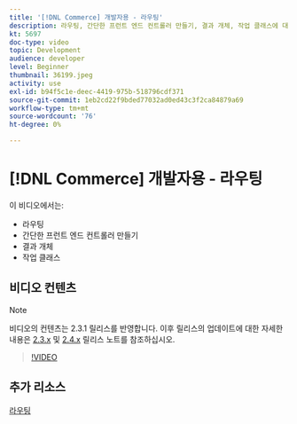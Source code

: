 ```yaml
---
title: '[!DNL Commerce] 개발자용 - 라우팅'
description: 라우팅, 간단한 프런트 엔드 컨트롤러 만들기, 결과 개체, 작업 클래스에 대해 알아봅니다.
kt: 5697
doc-type: video
topic: Development
audience: developer
level: Beginner
thumbnail: 36199.jpeg
activity: use
exl-id: b94f5c1e-deec-4419-975b-518796cdf371
source-git-commit: 1eb2cd22f9bded77032ad0ed43c3f2ca84879a69
workflow-type: tm+mt
source-wordcount: '76'
ht-degree: 0%

---
```


# [!DNL Commerce] 개발자용 - 라우팅

이 비디오에서는:

- 라우팅
- 간단한 프런트 엔드 컨트롤러 만들기
- 결과 개체
- 작업 클래스

## 비디오 컨텐츠

>[!NOTE]
>
>비디오의 컨텐츠는 2.3.1 릴리스를 반영합니다. 이후 릴리스의 업데이트에 대한 자세한 내용은 [ 2.3.x](https://devdocs.magento.com/guides/v2.3/release-notes/bk-release-notes.html) 및 [2.4.x](https://devdocs.magento.com/guides/v2.4/release-notes/bk-release-notes.html) 릴리스 노트를 참조하십시오.

>[!VIDEO](https://video.tv.adobe.com/v/36199?quality=12&learn=on)

## 추가 리소스

[라우팅](https://devdocs.magento.com/guides/v2.4/extension-dev-guide/routing.html)
